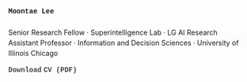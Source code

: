 <p align="left" style="max-width:600px; margin:auto; line-height:1.5;">
  <strong style="font-family:Courier New">Moontae Lee</strong><br>
  <br>
  Senior Research Fellow · Superintelligence Lab · LG AI Research<br>
  Assistant Professor · Information and Decision Sciences · University of Illinois Chicago<br>
</p>

<p align="left" style="margin-top:1rem;">
  <a href="./Moontae Lee - CV (2025).pdf" style="text-decoration:none; color:#444;">
      <strong style="font-family:Courier New">Download CV (PDF)</strong><br>
  </a>
</p>



